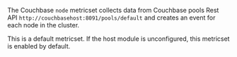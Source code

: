 The Couchbase `node` metricset collects data from Couchbase pools Rest API `http://couchbasehost:8091/pools/default` and creates an event for each node in the cluster.

This is a default metricset. If the host module is unconfigured, this metricset is enabled by default.
